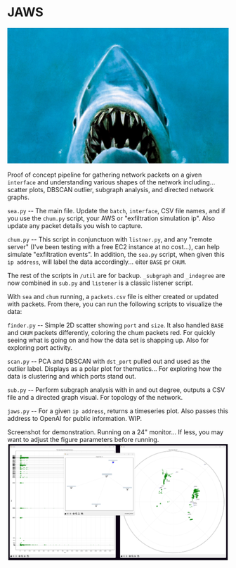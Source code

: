 # JAWS
![hehe](/assets/ohey.jpeg)

Proof of concept pipeline for gathering network packets on a given `interface` and understanding various shapes of the network including... scatter plots, DBSCAN outlier, subgraph analysis, and directed network graphs.

`sea.py` -- The main file. Update the `batch`, `interface`, CSV file names, and if you use the `chum.py` script, your AWS or "exfiltration simulation ip". Also update any packet details you wish to capture.

`chum.py` -- This script in conjunctuon with `listner.py`, and any "remote server" (I've been testing with a free EC2 instance at no cost...), can help simulate "exfiltration events". In addition, the `sea.py` script, when given this `ip address`, will label the data accordingly... eiter `BASE` pr `CHUM`.

The rest of the scripts in `/util` are for backup. `_subgraph` and `_indegree` are now combined in `sub.py` and `listener` is a classic listener script.

With `sea` and `chum` running, a `packets.csv` file is either created or updated with packets. From there, you can run the following scripts to visualize the data:

`finder.py` -- Simple 2D scatter showing `port` and `size`. It also handled `BASE` and `CHUM` packets differently, coloring the chum packets red. For quickly seeing what is going on and how the data set is shapping up. Also for exploring port activity.

`scan.py` -- PCA and DBSCAN with `dst_port` pulled out and used as the outlier label. Displays as a polar plot for thematics... For exploring how the data is clustering and which ports stand out.

`sub.py` -- Perform subgraph analysis with in and out degree, outputs a CSV file and a directed graph visual. For topology of the network.

`jaws.py` -- For a given `ip address`, returns a timeseries plot. Also passes this address to OpenAI for public information. WIP.

Screenshot for demonstration. Running on a 24" monitor... If less, you may want to adjust the figure parameters before running.
![screenshot](/assets/example.png)